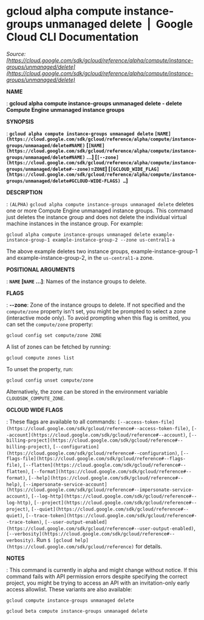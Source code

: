 # gcloud alpha compute instance-groups unmanaged delete  |  Google Cloud CLI Documentation

*Source: [https://cloud.google.com/sdk/gcloud/reference/alpha/compute/instance-groups/unmanaged/delete](https://cloud.google.com/sdk/gcloud/reference/alpha/compute/instance-groups/unmanaged/delete)*

**NAME**

: **gcloud alpha compute instance-groups unmanaged delete - delete Compute Engine unmanaged instance groups**

**SYNOPSIS**

: **`gcloud alpha compute instance-groups unmanaged delete` `[NAME](https://cloud.google.com/sdk/gcloud/reference/alpha/compute/instance-groups/unmanaged/delete#NAME)` [`[NAME](https://cloud.google.com/sdk/gcloud/reference/alpha/compute/instance-groups/unmanaged/delete#NAME)` …] [`[--zone](https://cloud.google.com/sdk/gcloud/reference/alpha/compute/instance-groups/unmanaged/delete#--zone)`=`ZONE`] [`[GCLOUD_WIDE_FLAG](https://cloud.google.com/sdk/gcloud/reference/alpha/compute/instance-groups/unmanaged/delete#GCLOUD-WIDE-FLAGS) …`]**

**DESCRIPTION**

: `(ALPHA)` `gcloud alpha compute instance-groups unmanaged
delete` deletes one or more Compute Engine unmanaged instance groups. This
command just deletes the instance group and does not delete the individual
virtual machine instances in the instance group. For example:

```
gcloud alpha compute instance-groups unmanaged delete example-instance-group-1 example-instance-group-2 --zone us-central1-a
```

The above example deletes two instance groups, example-instance-group-1 and
example-instance-group-2, in the
``us-central1-a`` zone.

**POSITIONAL ARGUMENTS**

: **`NAME` [`NAME` …]**:
Names of the instance groups to delete.

**FLAGS**

: **--zone**:
Zone of the instance groups to delete. If not specified and the
``compute/zone`` property isn't set, you might
be prompted to select a zone (interactive mode only).
To avoid prompting when this flag is omitted, you can set the
``compute/zone`` property:

```
gcloud config set compute/zone ZONE
```

A list of zones can be fetched by running:

```
gcloud compute zones list
```

To unset the property, run:

```
gcloud config unset compute/zone
```

Alternatively, the zone can be stored in the environment variable
``CLOUDSDK_COMPUTE_ZONE``.

**GCLOUD WIDE FLAGS**

: These flags are available to all commands: `[--access-token-file](https://cloud.google.com/sdk/gcloud/reference#--access-token-file)`,
`[--account](https://cloud.google.com/sdk/gcloud/reference#--account)`, `[--billing-project](https://cloud.google.com/sdk/gcloud/reference#--billing-project)`,
`[--configuration](https://cloud.google.com/sdk/gcloud/reference#--configuration)`,
`[--flags-file](https://cloud.google.com/sdk/gcloud/reference#--flags-file)`,
`[--flatten](https://cloud.google.com/sdk/gcloud/reference#--flatten)`, `[--format](https://cloud.google.com/sdk/gcloud/reference#--format)`, `[--help](https://cloud.google.com/sdk/gcloud/reference#--help)`, `[--impersonate-service-account](https://cloud.google.com/sdk/gcloud/reference#--impersonate-service-account)`,
`[--log-http](https://cloud.google.com/sdk/gcloud/reference#--log-http)`,
`[--project](https://cloud.google.com/sdk/gcloud/reference#--project)`, `[--quiet](https://cloud.google.com/sdk/gcloud/reference#--quiet)`, `[--trace-token](https://cloud.google.com/sdk/gcloud/reference#--trace-token)`, `[--user-output-enabled](https://cloud.google.com/sdk/gcloud/reference#--user-output-enabled)`,
`[--verbosity](https://cloud.google.com/sdk/gcloud/reference#--verbosity)`.
Run `$ [gcloud help](https://cloud.google.com/sdk/gcloud/reference)` for details.

**NOTES**

: This command is currently in alpha and might change without notice. If this
command fails with API permission errors despite specifying the correct project,
you might be trying to access an API with an invitation-only early access
allowlist. These variants are also available:

```
gcloud compute instance-groups unmanaged delete
```

```
gcloud beta compute instance-groups unmanaged delete
```